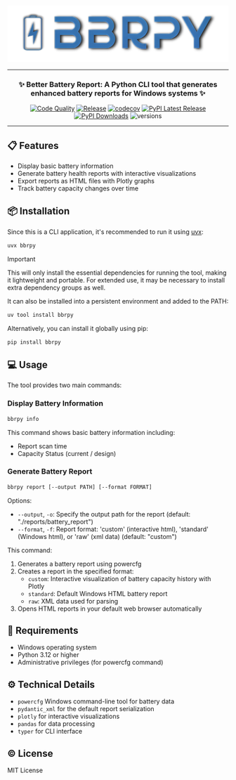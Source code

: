 <div align="center">

<img src="https://raw.githubusercontent.com/pablofueros/better-battery-report/main/assets/banner.png" alt="BBRPY logo" width="600"/>

---

### **✨ Better Battery Report: A Python CLI tool that generates enhanced battery reports for Windows systems ✨**

[![Code Quality](https://github.com/pablofueros/bbrpy/actions/workflows/code-quality.yaml/badge.svg)](https://github.com/pablofueros/bbrpy/actions/workflows/code-quality.yaml)
[![Release](https://github.com/pablofueros/bbrpy/actions/workflows/release.yaml/badge.svg)](https://github.com/pablofueros/bbrpy/actions/workflows/release.yaml)
[![codecov](https://codecov.io/gh/pablofueros/better-battery-report/graph/badge.svg?token=YGVE6SADVQ)](https://codecov.io/gh/pablofueros/better-battery-report)
[![PyPI Latest Release](https://img.shields.io/pypi/v/bbrpy.svg)](https://pypi.org/project/bbrpy/)
[![PyPI Downloads](https://static.pepy.tech/badge/bbrpy)](https://pepy.tech/projects/bbrpy)
![versions](https://img.shields.io/pypi/pyversions/bbrpy.svg)

---

</div>

## 📋 Features

- Display basic battery information
- Generate battery health reports with interactive visualizations
- Export reports as HTML files with Plotly graphs
- Track battery capacity changes over time

## 📦 Installation

Since this is a CLI application, it's recommended to run it using [uvx](https://docs.astral.sh/uv/guides/tools/):

```bash
uvx bbrpy
```

> [!IMPORTANT]
> This will only install the essential dependencies for running the tool, making it lightweight and portable. For extended use, it may be necessary to install extra dependency groups as well.

It can also be installed into a persistent environment and added to the PATH:

```bash
uv tool install bbrpy
```

Alternatively, you can install it globally using pip:

```bash
pip install bbrpy
```

## 💻 Usage

The tool provides two main commands:

### Display Battery Information

```bash
bbrpy info
```

This command shows basic battery information including:

- Report scan time
- Capacity Status (current / design)

### Generate Battery Report

```bash
bbrpy report [--output PATH] [--format FORMAT]
```

Options:

- `--output`, `-o`: Specify the output path for the report (default: "./reports/battery_report")
- `--format`, `-f`: Report format: 'custom' (interactive html), 'standard' (Windows html), or 'raw' (xml data) (default: "custom")

This command:

1. Generates a battery report using powercfg
2. Creates a report in the specified format:
   - `custom`: Interactive visualization of battery capacity history with Plotly
   - `standard`: Default Windows HTML battery report
   - `raw`: XML data used for parsing
3. Opens HTML reports in your default web browser automatically

## 📘 Requirements

- Windows operating system
- Python 3.12 or higher
- Administrative privileges (for powercfg command)

## ⚙️ Technical Details

- `powercfg` Windows command-line tool for battery data
- `pydantic_xml` for the default report serialization
- `plotly` for interactive visualizations
- `pandas` for data processing
- `typer` for CLI interface

## ©️ License

MIT License
